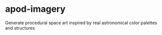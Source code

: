 # apod-imagery
Generate procedural space art inspired by real astronomical color palettes and structures
